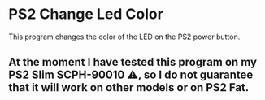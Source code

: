 # PS2 Change Led Color

This program changes the color of the LED on the PS2 power button.

## At the moment I have tested this program on my PS2 Slim SCPH-90010 ⚠️, so I do not guarantee that it will work on other models or on PS2 Fat.
